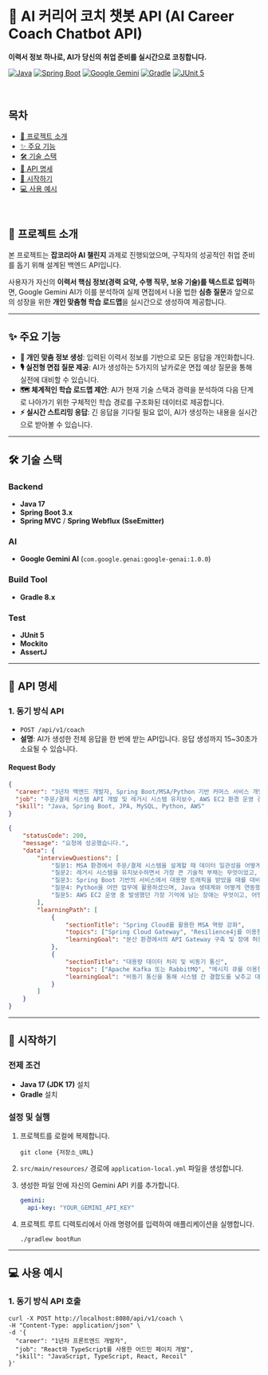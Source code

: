 # 🤖 AI 커리어 코치 챗봇 API (AI Career Coach Chatbot API)

**이력서 정보 하나로, AI가 당신의 취업 준비를 실시간으로 코칭합니다.**

[![Java](https://img.shields.io/badge/Java-17-orange?style=for-the-badge&logo=openjdk&logoColor=white)](https://www.oracle.com/java/technologies/javase/jdk17-archive-downloads.html)
[![Spring Boot](https://img.shields.io/badge/Spring_Boot-3.x-6DB33F?style=for-the-badge&logo=spring&logoColor=white)](https://spring.io/projects/spring-boot)
[![Google Gemini](https://img.shields.io/badge/Google_Gemini-AI-4285F4?style=for-the-badge&logo=google&logoColor=white)](https://ai.google/discover/gemini/)
[![Gradle](https://img.shields.io/badge/Gradle-8.x-02303A?style=for-the-badge&logo=gradle&logoColor=white)](https://gradle.org/)
[![JUnit 5](https://img.shields.io/badge/JUnit-5-25A162?style=for-the-badge&logo=junit5&logoColor=white)](https://junit.org/junit5/)

<br>

## 목차

- [📌 프로젝트 소개](#-프로젝트-소개)
- [✨ 주요 기능](#-주요-기능)
- [🛠️ 기술 스택](#-기술-스택)
- [📡 API 명세](#-api-명세)
- [🚀 시작하기](#-시작하기)
- [💻 사용 예시](#-사용-예시)

<br>

## 📌 프로젝트 소개

본 프로젝트는 **잡코리아 AI 챌린지** 과제로 진행되었으며, 구직자의 성공적인 취업 준비를 돕기 위해 설계된 백엔드 API입니다.

사용자가 자신의 **이력서 핵심 정보(경력 요약, 수행 직무, 보유 기술)를 텍스트로 입력**하면, Google Gemini AI가 이를 분석하여 실제 면접에서 나올 법한 **심층 질문**과 앞으로의 성장을 위한 **개인 맞춤형 학습 로드맵**을 실시간으로 생성하여 제공합니다.

---

## ✨ 주요 기능

- **🤖 개인 맞춤 정보 생성**: 입력된 이력서 정보를 기반으로 모든 응답을 개인화합니다.
- **🎙️ 실전형 면접 질문 제공**: AI가 생성하는 5가지의 날카로운 면접 예상 질문을 통해 실전에 대비할 수 있습니다.
- **🗺️ 체계적인 학습 로드맵 제안**: AI가 현재 기술 스택과 경력을 분석하여 다음 단계로 나아가기 위한 구체적인 학습 경로를 구조화된 데이터로 제공합니다.
- **⚡ 실시간 스트리밍 응답**: 긴 응답을 기다릴 필요 없이, AI가 생성하는 내용을 실시간으로 받아볼 수 있습니다.

---

## 🛠️ 기술 스택

### Backend
- **Java 17**
- **Spring Boot 3.x**
- **Spring MVC** / **Spring Webflux (SseEmitter)**

### AI
- **Google Gemini AI** (`com.google.genai:google-genai:1.0.0`)

### Build Tool
- **Gradle 8.x**

### Test
- **JUnit 5**
- **Mockito**
- **AssertJ**

---

## 📡 API 명세

### 1. 동기 방식 API
- `POST /api/v1/coach`
- **설명**: AI가 생성한 전체 응답을 한 번에 받는 API입니다. 응답 생성까지 15~30초가 소요될 수 있습니다.

#### **Request Body**
```json
{
  "career": "3년차 백엔드 개발자, Spring Boot/MSA/Python 기반 커머스 서비스 개발",
  "job": "주문/결제 시스템 API 개발 및 레거시 시스템 유지보수, AWS EC2 환경 운영 경험",
  "skill": "Java, Spring Boot, JPA, MySQL, Python, AWS"
}

{
    "statusCode": 200,
    "message": "요청에 성공했습니다.",
    "data": {
        "interviewQuestions": [
            "질문1: MSA 환경에서 주문/결제 시스템을 설계할 때 데이터 일관성을 어떻게 유지하셨나요?",
            "질문2: 레거시 시스템을 유지보수하면서 가장 큰 기술적 부채는 무엇이었고, 어떻게 개선을 시도했나요?",
            "질문3: Spring Boot 기반의 서비스에서 대용량 트래픽을 받았을 때를 대비한 성능 최적화 경험이 있나요?",
            "질문4: Python을 어떤 업무에 활용하셨으며, Java 생태계와 어떻게 연동했나요?",
            "질문5: AWS EC2 운영 중 발생했던 가장 기억에 남는 장애는 무엇이고, 어떻게 해결하고 재발을 방지했나요?"
        ],
        "learningPath": [
            {
                "sectionTitle": "Spring Cloud를 활용한 MSA 역량 강화",
                "topics": ["Spring Cloud Gateway", "Resilience4j를 이용한 서킷 브레이커", "Spring Cloud Config"],
                "learningGoal": "분산 환경에서의 API Gateway 구축 및 장애 허용 시스템 설계 역량을 확보합니다."
            },
            {
                "sectionTitle": "대용량 데이터 처리 및 비동기 통신",
                "topics": ["Apache Kafka 또는 RabbitMQ", "메시지 큐를 이용한 주문 처리 시스템 개선"],
                "learningGoal": "비동기 통신을 통해 시스템 간 결합도를 낮추고 대용량 트래픽을 안정적으로 처리하는 능력을 기릅니다."
            }
        ]
    }
}
```
---

## 🚀 시작하기

### **전제 조건**
- **Java 17 (JDK 17)** 설치
- **Gradle** 설치

### **설정 및 실행**
1.  프로젝트를 로컬에 복제합니다.
    ```shell
    git clone {저장소_URL}
    ```

2.  `src/main/resources/` 경로에 `application-local.yml` 파일을 생성합니다.

3.  생성한 파일 안에 자신의 Gemini API 키를 추가합니다.
    ```yaml
    gemini:
      api-key: "YOUR_GEMINI_API_KEY"
    ```

4.  프로젝트 루트 디렉토리에서 아래 명령어를 입력하여 애플리케이션을 실행합니다.
    ```shell
    ./gradlew bootRun
    ```

---

## 💻 사용 예시

### 1. 동기 방식 API 호출

```shell
curl -X POST http://localhost:8080/api/v1/coach \
-H "Content-Type: application/json" \
-d '{
  "career": "1년차 프론트엔드 개발자",
  "job": "React와 TypeScript를 사용한 어드민 페이지 개발",
  "skill": "JavaScript, TypeScript, React, Recoil"
}'

